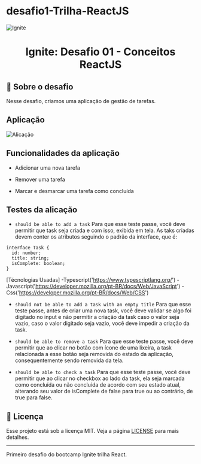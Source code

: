 # desafio1-Trilha-ReactJS
<img alt="Ignite" src="https://i.imgur.com/ln04ndh.png" />

<h1 align="center">Ignite: Desafio 01 - Conceitos ReactJS</h1>

## :rocket: Sobre o desafio

Nesse desafio, criamos uma aplicação de gestão de tarefas.

## Aplicação

<img alt="Alicação" src="https://i.imgur.com/wRYsfqi.png" />

## Funcionalidades da aplicação

- Adicionar uma nova tarefa

- Remover uma tarefa

- Marcar e desmarcar uma tarefa como concluída

## Testes da alicação

- `should be able to add a task`
Para que esse teste passe, você deve permitir que task seja criada e com isso, exibida em tela. As taks criadas devem conter os atributos seguindo o 
padrão da interface, que é:
```
interface Task {
  id: number;
  title: string;
  isComplete: boolean;
}
```
[Técnologias Usadas]
-Typescript('https://www.typescriptlang.org/')
-Javascript('https://developer.mozilla.org/pt-BR/docs/Web/JavaScript')
-Css('https://developer.mozilla.org/pt-BR/docs/Web/CSS')

- `should not be able to add a task with an empty title`
Para que esse teste passe, antes de criar uma nova task, você deve validar se algo foi digitado no input e não permitir a criação da task caso o
valor seja vazio, caso o valor digitado seja vazio, você deve impedir a criação da task.

- `should be able to remove a task`
Para que esse teste passe, você deve permitir que ao clicar no botão com ícone de uma lixeira, a task relacionada a esse botão seja removida do 
estado da aplicação, consequentemente sendo removida da tela.

- `should be able to check a task`
Para que esse teste passe, você deve permitir que ao clicar no checkbox ao lado da task, ela seja marcada como concluída ou não concluída de acordo 
com seu estado atual, alterando seu valor de isComplete de false para true ou ao contrário, de true para false.

## :memo: Licença

Esse projeto está sob a licença MIT. Veja a página [LICENSE](https://opensource.org/licenses/MIT) para mais detalhes.

---
Primeiro desafio do bootcamp Ignite trilha React.
